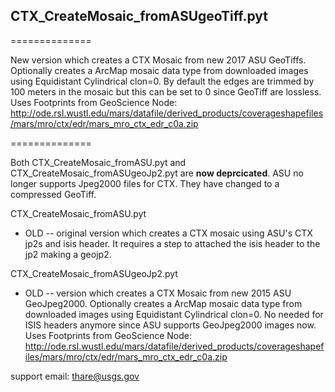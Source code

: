 ## CTX_CreateMosaic_fromASUgeoTiff.pyt
==============

New version which creates a CTX Mosaic from new 2017 ASU GeoTiffs. Optionally creates a ArcMap mosaic data type from downloaded images using Equidistant Cylindrical clon=0. By default the edges are trimmed by 100 meters in the mosaic but this can be set to 0 since GeoTiff are lossless. Uses Footprints from GeoScience Node: http://ode.rsl.wustl.edu/mars/datafile/derived_products/coverageshapefiles/mars/mro/ctx/edr/mars_mro_ctx_edr_c0a.zip

==============

Both CTX_CreateMosaic_fromASU.pyt and CTX_CreateMosaic_fromASUgeoJp2.pyt are __now deprcicated__. ASU no longer supports Jpeg2000 files for CTX. They have changed to a compressed GeoTiff.

CTX_CreateMosaic_fromASU.pyt
* OLD -- original version which creates a CTX mosaic using ASU's CTX jp2s and isis header. It requires a step to attached the isis header to the jp2 making a geojp2.

CTX_CreateMosaic_fromASUgeoJp2.pyt
* OLD -- version which creates a CTX Mosaic from new 2015 ASU GeoJpeg2000. Optionally creates a ArcMap mosaic data type from downloaded images using Equidistant Cylindrical clon=0. No needed for ISIS headers anymore since ASU supports GeoJpeg2000 images now. Uses Footprints from GeoScience Node: http://ode.rsl.wustl.edu/mars/datafile/derived_products/coverageshapefiles/mars/mro/ctx/edr/mars_mro_ctx_edr_c0a.zip

support email: thare@usgs.gov

